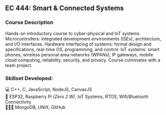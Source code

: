 ## EC 444: Smart & Connected Systems

### Course Description
Hands-on introductory course to cyber-physical and IoT systems. Microcontrollers: integrated development environments (ISEs), architecture, and I/O interfaces. Hardware interfacing of systems: formal design and specifications, real-time OS, programming, and control. IoT systems: smart phones, wireless personal area networks (WPANs), IP gateways, mobile cloud computing, reliability, security, and privacy. Course culminates with a team project.

### Skillset Developed:
💻 C++, C, JavaScript, NodeJS, CanvasJS <br>
💾 ESP32, Raspberry Pi _(Zero 2 W)_, IoT Systems, RTOS, Wifi/Bluetooth Connectivity <br>
👨🏽‍💻 MongoDB, UNIX, GitHub
